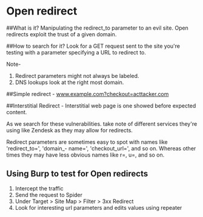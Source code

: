 # Open redirect

##What is it?
Manipulating the redirect_to parameter to an evil site.
Open redirects exploit the trust of a given domain.

##How to search for it?
Look for a GET request sent to the site you're testing with a parameter specifying a URL to redirect to.

Note-
1. Redirect parameters might not always be labeled.
2. DNS lookups look at the right most domain.

##Simple redirect -
www.example.com?checkout=acttacker.com

##Interstitial Redirect -
Interstitial web page is one showed before expected content.

As we search for these vulnerabilities. take note of different services they're using like Zendesk
as they may allow for redirects.

Redirect parameters are sometimes easy to spot with names like 'redirect_to=', 'domain_-
name=', 'checkout_url=', and so on. Whereas other times they may have less obvious
names like r=, u=, and so on.

## Using Burp to test for Open redirects

1. Intercept the traffic
2. Send the request to Spider
3. Under Target > Site Map > Filter > 3xx Redirect
4. Look for interesting url parameters and edits values using repeater
